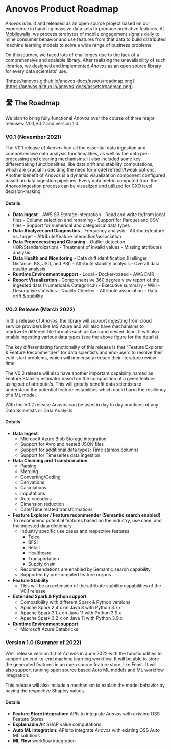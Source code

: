 # Anovos Product Roadmap

_Anovos_ is built and released as an open source project based on our experience in handling massive data sets
to produce predictive features. At [Mobilewalla](https://www.mobilewalla.com), we process terabytes of 
mobile engagement signals daily to mine consumer behavior and use features from that data to build distributed
machine learning models to solve a wide range of business problems.

On this journey, we faced lots of challenges due to the lack of a comprehensive and scalable library.
After realizing the unavailability of such libraries, we designed and implemented _Anovos_ as an
open source library for every data scientists’ use. 

![https://anovos.github.io/anovos-docs/assets/roadmap.png](https://anovos.github.io/anovos-docs/assets/roadmap.png)

## 🛣 The Roadmap
We plan to bring fully functional _Anovos_ over the course of three major releases: V0.1,V0.2 and version 1.0.

### V0.1 (November 2021)

The V0.1 release of _Anovos_ had all the essential data ingestion and comprehensive data analysis functionalities,
as well as the data pre-processing and cleaning mechanisms. It also included some key differentiating functionalities,
like data drift and stability computations, which are crucial in deciding the need for model refresh/tweak
options. Another benefit of _Anovos_ is a dynamic visualization component configured based on data ingestion pipelines.
Every data metric computed from the _Anovos_ ingestion process can be visualized and utilized for CXO level decision-making.

#### Details

- **Data Ingest**
      - AWS S3 Storage integration
      - Read and write to/from local files
      - Column selection and renaming
      - Support for Parquet and CSV files
      - Support for numerical and categorical data types
- **Data Analyzer and Diagnostics**
      - Frequency analysis
      - Attribute/feature vs. target
      - Attribute/feature interaction/association
- **Data Preprocessing and Cleaning**
      - Outlier detection (IQR/Standardization)
      - Treatment of invalid values
      - Missing attributes analysis
- **Data Health and Monitoring**
      - Data drift identification (Hellinger Distance, KS, JSD, and PSI)
      - Attribute stability analysis
      - Overall data quality analysis
- **Runtime Environment support**
      - Local 
      - Docker-based
      - AWS EMR 
- **Report Visualization**
      - Comprehensive 360 degree view report of the ingested data (Numerical & Categorical)
          - Executive summary
          - Wiki
          - Descriptive statistics
          - Quality Checker
          - Attribute association
          - Data drift & stability

### V0.2 Release (March 2022)

In this release of _Anovos_, the library will support ingesting from cloud service providers
like MS Azure and will also have mechanisms to read/write different file formats such as Avro and nested Json.
It will also enable ingesting various data types (see the above figure for the details).

The key differentiating functionality of this release is that “Feature Explorer & Feature Recommender” for data scientists
and end-users to resolve their cold-start problems, which will immensely reduce their literature review time. 

The V0.2 release will also have another important capability named as Feature Stability estimator based on the composition of a given feature using set of attribute/s. This will greatly benefit data scientists to understand the potential feature instabilities which could harm the resillency of a ML model.

With the V0.2 release Anovos can be used in day to day practices of any Data Scientists or Data Analysts 

#### Details

- **Data Ingest**
    - Microsoft Azure Blob Storage integration
    - Support for Avro and nested JSON files
    - Support for additional data types: Time stamps columns 
    - Support for Timeseries data ingestion
- **Data Cleaning and Transformation**
    - Parsing
    - Merging
    - Converting/Coding
    - Derivations
    - Calculations
    - Imputations
    - Auto encoders
    - Dimension reduction
    - Date/Time related transformations
- **Feature Explorer / Feature recommender (Semantic search enabled)**
  To recommend potential features based on the industry, use case, and the ingested data dictionary
    - Industry specific use cases and respective features
        - Telco
        - BFSI
        - Retail
        - Healthcare
        - Transportation
        - Supply chain
    - Recommendations are enabled by Semantic search capability
    - Supported by pre-compiled feature corpus 
- **Feature Stability**
    - This will be an extension of the attribute stability capabilities of the V0.1 release
- **Extended Spark & Python support**
    - Compatibility with different Spark & Python versions
    - Apache Spark 2.4.x on Java 8 with Python 3.7.x
    - Apache Spark 3.1.x on Java 11 with Python 3.9.x
    - Apache Spark 3.2.x on Java 11 with Python 3.9.x
- **Runtime Environment support**
    - Microsoft Azure Databricks

### Version 1.0 (Summer of 2022)

We'll release version 1.0 of _Anovos_ in June 2022 with the functionalities to support an end-to-end
machine learning workflow. It will be able to store the generated features in an open source feature store,
like Feast. It will also support running open source based Auto ML models and ML workflow integration.

This release will also include a mechanism to explain the model behavior by having the respective Shapley values. 

#### Details

- **Feature Store Integration:** APIs to integrate _Anovos_ with existing OSS Feature Stores
- **Explainable AI:** SHAP value computations
- **Auto ML Integration:** APIs to integrate _Anovos_ with existing OSS Auto ML solutions
- **ML Flow** workflow integration
